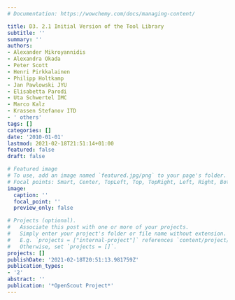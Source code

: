 ```yaml
---
# Documentation: https://wowchemy.com/docs/managing-content/

title: D3. 2.1 Initial Version of the Tool Library
subtitle: ''
summary: ''
authors:
- Alexander Mikroyannidis
- Alexandra Okada
- Peter Scott
- Henri Pirkkalainen
- Philipp Holtkamp
- Jan Pawlowski JYU
- Elisabetta Parodi
- Uta Schwertel IMC
- Marco Kalz
- Krassen Stefanov ITD
- ' others'
tags: []
categories: []
date: '2010-01-01'
lastmod: 2021-02-18T21:51:14+01:00
featured: false
draft: false

# Featured image
# To use, add an image named `featured.jpg/png` to your page's folder.
# Focal points: Smart, Center, TopLeft, Top, TopRight, Left, Right, BottomLeft, Bottom, BottomRight.
image:
  caption: ''
  focal_point: ''
  preview_only: false

# Projects (optional).
#   Associate this post with one or more of your projects.
#   Simply enter your project's folder or file name without extension.
#   E.g. `projects = ["internal-project"]` references `content/project/deep-learning/index.md`.
#   Otherwise, set `projects = []`.
projects: []
publishDate: '2021-02-18T20:51:13.981759Z'
publication_types:
- '2'
abstract: ''
publication: '*OpenScout Project*'
---
```

